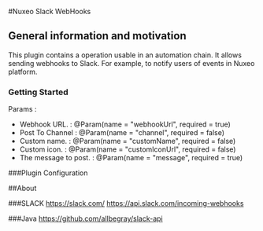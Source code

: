 #Nuxeo Slack WebHooks

## General information and motivation
This plugin contains a operation usable in an automation chain.
It allows sending webhooks to Slack. For example, to notify users of events in Nuxeo platform.

### Getting Started
Params :
* Webhook URL. : @Param(name = "webhookUrl", required = true)
* Post To Channel : @Param(name = "channel", required = false)
* Custom name. : @Param(name = "customName", required = false)
* Custom icon. : @Param(name = "customIconUrl", required = false)
* The message to post. : @Param(name = "message", required = true)

###Plugin Configuration

##About

###SLACK
https://slack.com/
https://api.slack.com/incoming-webhooks

###Java
https://github.com/allbegray/slack-api
